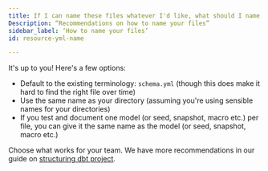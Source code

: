 ```yaml
---
title: If I can name these files whatever I'd like, what should I name them?
Description: “Recommendations on how to name your files”
sidebar_label: ‘How to name your files’
id: resource-yml-name

---
```

It's up to you! Here's a few options:
- Default to the existing terminology: `schema.yml` (though this does make it hard to find the right file over time)
- Use the same name as your directory (assuming you're using sensible names for your directories)
- If you test and document one model (or seed, snapshot, macro etc.) per file, you can give it the same name as the model (or seed, snapshot, macro etc.)

Choose what works for your team. We have more recommendations in our guide on [structuring dbt project](https://discourse.getdbt.com/t/how-we-structure-our-dbt-projects/355).

